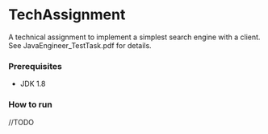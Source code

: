 # TechAssignment
A technical assignment to implement a simplest search engine with a client.
See JavaEngineer_TestTask.pdf for details.

### Prerequisites

* JDK 1.8

### How to run

//TODO



